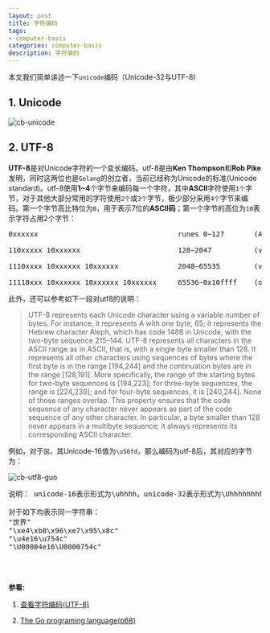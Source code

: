 ```yaml
---
layout: post
title: 字符编码
tags:
- computer-basis
categories: computer-basis
description: 字符编码
---
```




本文我们简单讲述一下```unicode```编码（Unicode-32与UTF-8)


<!-- more -->


## 1. Unicode

![cb-unicode](https://ivanzz1001.github.io/records/assets/img/computer_basis/cb_unicode.jpg)

## 2. UTF-8

**UTF-8**是对Unicode字符的一个变长编码。utf-8是由**Ken Thompson**和**Rob Pike**发明，同时这两位也是```Golang```的创立者，当前已经称为Unicode的标准(Unicode standard)。utf-8使用**1~4**个字节来编码每一个字符，其中**ASCII**字符使用```1个```字节，对于其他大部分常用的字符使用```2个```或```3个```字节，极少部分采用```4个```字节来编码。第一个字节高比特位为```0```，用于表示7位的**ASCII码**；第一个字节的高位为```10```表示字符占用2个字节：
<pre>
0xxxxxx                                 runes 0−127       (ASCII)

110xxxxx 10xxxxxx                       128−2047          (values <128 unused)

1110xxxx 10xxxxxx 10xxxxxx              2048−65535        (values <2048 unused)

11110xxx 10xxxxxx 10xxxxxx 10xxxxxx     65536−0x10ffff    (other values unused)
</pre>

此外，还可以参考如下一段对utf8的说明：
>
>UTF-8 represents each Unicode character using a variable number of bytes. For instance, it represents A
with one byte, 65; it represents the Hebrew character Aleph, which has code 1488 in Unicode, with the
two-byte sequence 215–144. UTF-8 represents all characters in the ASCII range as in ASCII, that is, with
a single byte smaller than 128. It represents all other characters using sequences of bytes where the first
byte is in the range [194,244] and the continuation bytes are in the range [128,191]. More specifically,
the range of the starting bytes for two-byte sequences is [194,223]; for three-byte sequences, the range
is [224,239]; and for four-byte sequences, it is [240,244]. None of those ranges overlap. This property
ensures that the code sequence of any character never appears as part of the code sequence of any other
character. In particular, a byte smaller than 128 never appears in a multibyte sequence; it always represents
its corresponding ASCII character.


例如，对于```国```，其Unicode-16值为```\u56fd```，那么编码为utf-8后，其对应的字节为：

![cb-utf8-guo](https://ivanzz1001.github.io/records/assets/img/computer_basis/cb_utf8_guo.jpg)

<pre>
说明： unicode-16表示形式为\uhhhh，unicode-32表示形式为\Uhhhhhhhh(注意这里为大写的U)

对于如下均表示同一字符串：
"世界"
"\xe4\xb8\x96\xe7\x95\x8c"
"\u4e16\u754c"
"\U00004e16\U0000754c"
</pre>







<br />
<br />

**参看:**

1. [查看字符编码(UTF-8)](http://www.mytju.com/classcode/tools/encode_utf8.asp)

2. [The Go programing language(p68)](http://golang.org)

<br />
<br />
<br />

